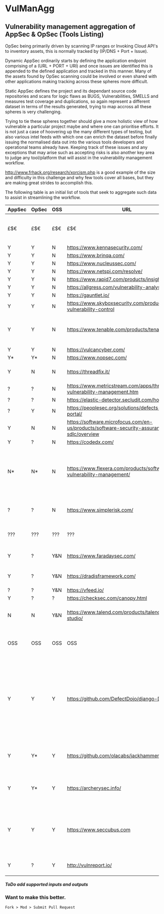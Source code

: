 # VulManAgg
## Vulnerability management aggregation of AppSec &amp; OpSec (Tools Listing)

OpSec being primarily driven by scanning IP ranges or Invoking Cloud API's to inventory assets, this is normally tracked by (IP/DNS + Port + Issue).

Dynamic AppSec ordinarily starts by defining the application endpoint comprising of a (URL + PORT + URI) and once issues are identified this is appended to the defined application and tracked in this manner. Many of the assets found by OpSec scanning could be involved or even shared with other applications making tracking across these spheres more difficult.

Static AppSec defines the project and its dependant source code repositories and scans for logic flaws as BUGS, Vulnerabilities, SMELLS and measures test coverage and duplications, so again represent a different dataset in terms of the results generated, trying to map accross all these spheres is very challenging.

Trying to tie these spheres together should give a more holistic view of how vulnerable a particular project maybe and where one can prioritise efforts. It is not just a case of hoovering up the many different types of testing, but also various intel feeds with which one can enrich the dataset before finally issuing the normalised data out into the various tools developers and operational teams already have. Keeping track of these issues and any exceptions that may arise such as accepting risks is also another key area to judge any tool/platform that will assist in the vulnerability management workflow.

http://www.frhack.org/research/xorcism.php is a good example of the size and difficulty in this challenge and why few tools cover all bases, but they are making great strides to accomplish this.

The following table is an initial list of tools that seek to aggregate such data to assist in streamlining the workflow.

|AppSec|OpSec|OSS|URL|Notes|
|---|---|---|---------------------------|--|
|£$€|£$€|£$€|£$€|<h3>Commercial Tools</h3>|
| Y | Y | N | https://www.kennasecurity.com/ |
| Y | Y | N | https://www.brinqa.com/ |
| Y | Y | N | https://www.nucleussec.com/ | 
| Y | Y | N | https://www.netspi.com/resolve/ |
| Y | Y | N | https://www.rapid7.com/products/insightvm/ |
| Y | Y | N | https://allgress.com/vulnerability-analysis |
| Y | Y | N | https://gauntlet.io/ |
| Y | Y | N | https://www.skyboxsecurity.com/products/skybox-vulnerability-control |
| Y | Y | N | https://www.tenable.com/products/tenable-lumin | they plan to pull in 3rd party scan data one to watch |
| Y | Y | N | https://vulcancyber.com/ |
| Y* | Y* | N | https://www.nopsec.com/ |
|Y | N | N | https://threadfix.it/ | No longer OSS since v2.3 |
| ? | ? | N | https://www.metricstream.com/apps/threat-vulnerability-management.htm |
| ? | ? | N | https://elastic-detector.secludit.com/home/sign_in |
| ? | Y | N | https://peoplesec.org/solutions/defects-analytics-portal/ |
| Y | N | N | https://software.microfocus.com/en-us/products/software-security-assurance-sdlc/overview |
| Y | ? | N | https://codedx.com/ |
| N* | N* | N | https://www.flexera.com/products/software-vulnerability-management/ | Patch management oriented, use to be Secunia(Had widest coverage of packages) |
| ? | ? | N | https://www.simplerisk.com/ | Free to use, orientated towards risk audits |
|???|???|???|???|<h3>Mixed</h3>|
| Y | ? | Y&N | https://www.faradaysec.com/ | CE edition heavily stripped back |
| Y | ? | Y&N | https://dradisframework.com/ | pentest & owasp oriented |
| ? | ? | Y&N | https://vfeed.io/ |
| Y | ? | ? | https://checksec.com/canopy.html |
| N | N | Y&N | https://www.talend.com/products/talend-open-studio/ | Can map and normalise many datasets |
|OSS|OSS|OSS|OSS|<h3>Open Source</h3>|
| Y | Y | Y | https://github.com/DefectDojo/django-DefectDojo | Looks the Biz but cannot import, '0 findings were processed'. Using API to add issues works, but dedupe is not working as expected, project is not updated often | 
| Y | Y*| Y | https://github.com/olacabs/jackhammer | Online demo has no import, cannot build any version locally |
| Y | Y* | Y | https://archerysec.info/ | Lack of import options, seems oriented to built in tools |
| Y | Y | Y | https://www.seccubus.com | * Not a tool to consolidate scan data, Scanner for Delta Reporting only a few tools supported |
| Y | ? | Y | http://vulnreport.io/ | pentest & owasp oriented |

#####  ToDo add supported inputs and outputs

### Want to make this better.
```Fork > Mod > Submit Pull Request ```
